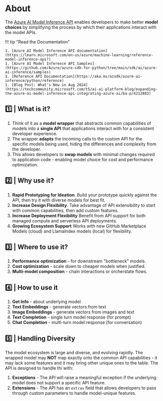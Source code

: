 # About

The [Azure AI Model Inference API](https://learn.microsoft.com/en-us/azure/machine-learning/reference-model-inference-api?view=azureml-api-2&tabs=python)  enables developers to make better **model choices** by simplifying the process by which their applications interact with the model APIs.

!!! tip "Read the Documentation"
    
    1. [Azure AI Model Inference API documentation](https://learn.microsoft.com/en-us/azure/machine-learning/reference-model-inference-api?)
    1. [Azure AI Model Inference API Samples](https://github.com/Azure/azure-sdk-for-python/tree/main/sdk/ai/azure-ai-inference/samples)
    1. [Reference API Documentation](https://aka.ms/azsdk/azure-ai-inference/python/reference)
    1. [Blog Post: What's New in Aug 2024](https://techcommunity.microsoft.com/t5/ai-ai-platform-blog/expanding-the-azure-ai-model-inference-api-integrating-azure-ai/ba-p/4212883)


## 1️⃣ | What is it?

1. Think of it as a **model wrapper** that abstracts common capabilities of models into a **single API** that applications interact with for a consistent developer experience.
1. The wrapper **adapts** the incoming calls to the custom API for the specific models being used, hiding the differences and complexity from the developer.
1. This allows developers to **swap models** with minimal changes required to application code - enabling model choice for cost and performance optimization.

## 2️⃣ | Why use it?

1. **Rapid Prototyping for Ideation**. Build your prototype quickly against the API, then try it with diverse models for best fit.
1. **Increase Design Flexibility**. Take advantage of API extensibility to start with common capabilities, then add custom features.
1. **Increase Deployment Flexibility** Benefit from API support for both managed compute and serverless API deployments.
1. **Growing Ecosystem Support** Works with new GitHub Marketplace Models (cloud) and LlamaIndex models (local) for flexibility.

## 3️⃣ | Where to use it?

1. **Performance optimization** - for downstream "bottleneck" models.
1. **Cost optimization** - scale down to cheaper models when justified.
1. **Multi-model composition** - chain interactions or orcherstate flows.

## 4️⃣ | How to use it

1. **Get Info** - about underlying model
1. **Text Embeddings** - generate vectors from text
1. **Image Embeddings** - generate vectors from images and text
1. **Text Completion** - single turn model response (for prompt)
1. **Chat Completion** - multi-turn model response (for conversation)


## 5️⃣ | Handling Diversity

The model ecosystem is large and diverse, and evolving rapidly. The wrapped model may **NOT** map exactly onto the common API capabilities - it may lack some features and it may bring other unique ones to the table. The API is designed to handle thi with:

1. **Exceptions** - The API will raise a meaningful exception if the underlying model does not support a specific API feature.
1. **Extensions** - The API has an `extras` field that allows developers to pass through custom parameters to handle model-unique features.